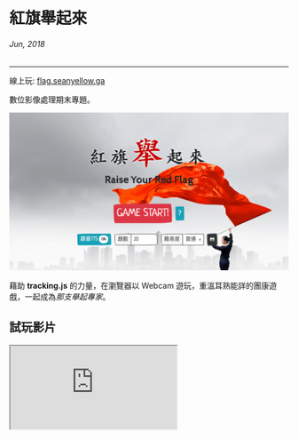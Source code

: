 # 紅旗舉起來
###### Jun, 2018
---
線上玩: [flag.seanyellow.ga](https://flag.seanyellow.ga)

數位影像處理期末專題。

![](/static/img/flag/cover.png)

藉助 **tracking.js** 的力量，在瀏覽器以 Webcam 遊玩，重溫耳熟能詳的團康遊戲，一起成為*那支舉起專家*。

## 試玩影片
<div class="embed-responsive embed-responsive-16by9">
  <iframe class="embed-responsive-item" src="https://www.youtube.com/embed/du_2fcqPENo" allowfullscreen></iframe>
</div>
